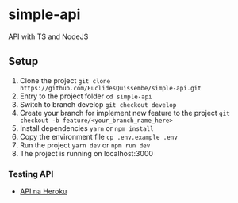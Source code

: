 # simple-api

API with TS and NodeJS

## Setup

1. Clone the project `git clone https://github.com/EuclidesQuissembe/simple-api.git`
1. Entry to the project folder `cd simple-api`
1. Switch to branch develop `git checkout develop`
1. Create your branch for implement new feature to the project `git checkout -b feature/<your_branch_name_here>`
1. Install dependencies `yarn` or `npm install`
1. Copy the environment file `cp .env.example .env`
1. Run the project `yarn dev` or `npm run dev`
1. The project is running on localhost:3000

### Testing API

- [API na Heroku](https://nzooji-simple-api.herokuapp.com)
